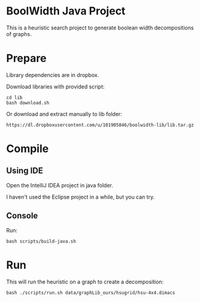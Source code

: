 # BoolWidth Java Project

This is a heuristic search project to generate boolean width decompositions of graphs.

# Prepare

Library dependencies are in dropbox.

Download libraries with provided script:

    cd lib
    bash download.sh

Or download and extract manually to lib folder:

    https://dl.dropboxusercontent.com/u/101905846/boolwidth-lib/lib.tar.gz

# Compile

## Using IDE

Open the IntelliJ IDEA project in java folder.

I haven't used the Eclipse project in a while, but you can try.

## Console

Run:

    bash scripts/build-java.sh

# Run

This will run the heuristic on a graph to create a decomposition:

    bash ./scripts/run.sh data/graphLib_ours/hsugrid/hsu-4x4.dimacs
